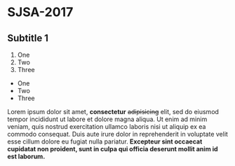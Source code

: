# SJSA-2017

## Subtitle 1

1. One
2. Two
3. Three

* One
* Two
* Three

Lorem ipsum dolor sit amet, **consectetur** ~~adipisicing~~ elit, sed do eiusmod
tempor incididunt ut labore et dolore magna aliqua. Ut enim ad minim veniam,
quis nostrud exercitation ullamco laboris nisi ut aliquip ex ea commodo
consequat. Duis aute irure dolor in reprehenderit in voluptate velit esse
cillum dolore eu fugiat nulla pariatur. **Excepteur sint occaecat cupidatat non
proident, sunt in culpa qui officia deserunt mollit anim id est laborum.**

